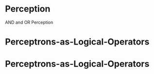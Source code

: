 # Perception
AND and OR Perception
# Perceptrons-as-Logical-Operators
# Perceptrons-as-Logical-Operators
